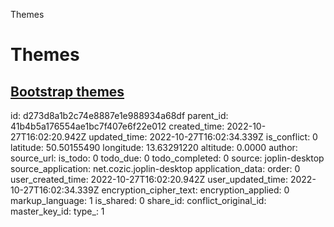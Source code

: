 Themes

# Themes

## [**Bootstrap themes**](https://bootswatch.com/)

id: d273d8a1b2c74e8887e1e988934a68df
parent_id: 41b4b5a176554ae1bc7f407e6f22e012
created_time: 2022-10-27T16:02:20.942Z
updated_time: 2022-10-27T16:02:34.339Z
is_conflict: 0
latitude: 50.50155490
longitude: 13.63291220
altitude: 0.0000
author: 
source_url: 
is_todo: 0
todo_due: 0
todo_completed: 0
source: joplin-desktop
source_application: net.cozic.joplin-desktop
application_data: 
order: 0
user_created_time: 2022-10-27T16:02:20.942Z
user_updated_time: 2022-10-27T16:02:34.339Z
encryption_cipher_text: 
encryption_applied: 0
markup_language: 1
is_shared: 0
share_id: 
conflict_original_id: 
master_key_id: 
type_: 1